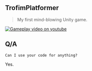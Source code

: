 ## TrofimPlatformer
  > My first mind-blowing Unity game. 

[![Gameplay video on youtube](https://img.youtube.com/vi/h-ImpFZkQRk/0.jpg)](https://www.youtube.com/watch?v=h-ImpFZkQRk)


## Q/A

`Can I use your code for anything?`

Yes.

